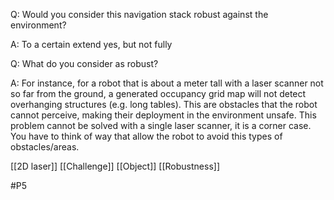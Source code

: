 Q: Would you consider this navigation stack robust against the environment?

A: To a certain extend yes, but not fully

Q: What do you consider as robust?

A: For instance, for a robot that is about a meter tall with a laser scanner not so far from the ground, a generated occupancy grid map will not detect overhanging structures (e.g. long tables). This are obstacles that the robot cannot perceive, making their deployment in the environment unsafe. This problem cannot be solved with a single laser scanner, it is a corner case. You have to think of way that allow the robot to avoid this types of obstacles/areas.

[[2D laser]]
[[Challenge]]
[[Object]]
[[Robustness]]

#P5 